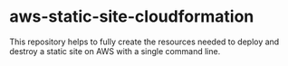 # aws-static-site-cloudformation

This repository helps to fully create the resources needed to deploy and destroy a static site on AWS with a single command line.
